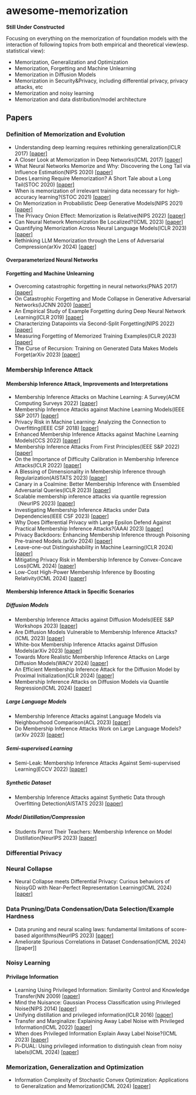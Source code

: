 # awesome-memorization

**Still Under Constructed**

Focusing on everything on the memorization of foundation models with the interaction of following topics from both empirical and theoretical view(esp. statistical view):
- Memorization, Generalization and Optimization
- Memorization, Forgetting and Machine Unlearning
- Memorization in Diffusion Models
- Memorization in Security&Privacy, including differential privacy, privacy attacks, etc
- Memorization and noisy learning
- Memorization and data distribution/model architecture

## Papers
### Definition of Memorization and Evolution
- Understanding deep learning requires rethinking generalization(ICLR 2017) [\[paper\]](https://openreview.net/pdf?id=Sy8gdB9xx)
- A Closer Look at Memorization in Deep Networks(ICML 2017) [\[paper\]](https://proceedings.mlr.press/v70/arpit17a/arpit17a.pdf)
- What Neural Networks Memorize and Why: Discovering the Long Tail via Influence Estimation(NIPS 2020) [\[paper\]](https://arxiv.org/pdf/2008.03703)
- Does Learning Require Memorization? A Short Tale about a Long Tail(STOC 2020) [\[paper\]](https://arxiv.org/pdf/1906.05271)
- When is memorization of irrelevant training data necessary for high-accuracy learning?(STOC 2021) [\[paper\]](https://arxiv.org/pdf/2012.06421)
- On Memorization in Probabilistic Deep Generative Models(NIPS 2021) [\[paper\]](https://proceedings.neurips.cc/paper_files/paper/2021/file/eae15aabaa768ae4a5993a8a4f4fa6e4-Paper.pdf)
- The Privacy Onion Effect: Memorization is Relative(NIPS 2022) [\[paper\]](https://proceedings.neurips.cc/paper_files/paper/2022/file/564b5f8289ba846ebc498417e834c253-Paper-Conference.pdf)
- Can Neural Network Memorization Be Localized?(ICML 2023) [\[paper\]](https://proceedings.mlr.press/v202/maini23a/maini23a.pdf)
- Quantifying Memorization Across Neural Language Models(ICLR 2023) [\[paper\]](https://arxiv.org/pdf/2202.07646)
- Rethinking LLM Memorization through the Lens of Adversarial Compression(arXiv 2024) [\[paper\]](https://arxiv.org/pdf/2404.15146)

#### Overparameterized Neural Networks


#### Forgetting and Machine Unlearning
- Overcoming catastrophic forgetting in neural networks(PNAS 2017) [\[paper\]](https://arxiv.org/pdf/1612.00796)
- On Catastrophic Forgetting and Mode Collapse in Generative Adversarial Networks(IJCNN 2020) [\[paper\]](https://arxiv.org/pdf/1807.04015)
- An Empirical Study of Example Forgetting during Deep Neural Network Learning(ICLR 2019) [\[paper\]](https://openreview.net/pdf?id=BJlxm30cKm)
- Characterizing Datapoints via Second-Split Forgetting(NIPS 2022) [\[paper\]](https://openreview.net/pdf?id=yKDKNzjHg8N)
- Measuring Forgetting of Memorized Training Examples(ICLR 2023) [\[paper\]](https://openreview.net/pdf?id=7bJizxLKrR)
- The Curse of Recursion: Training on Generated Data Makes Models Forget(arXiv 2023) [\[paper\]](https://arxiv.org/pdf/2305.17493)


### Membership Inference Attack
#### Membership Inference Attack, Improvements and Interpretations
- Membership Inference Attacks on Machine Learning: A Survey(ACM Computing Surveys 2022) [\[paper\]](https://dl.acm.org/doi/10.1145/3523273)
- Membership Inference Attacks against Machine Learning Models(IEEE S&P 2017) [\[paper\]](http://arxiv.org/abs/1610.05820)
- Privacy Risk in Machine Learning: Analyzing the Connection to Overfitting(IEEE CSF 2018) [\[paper\]](https://arxiv.org/abs/1709.01604)
- Enhanced Membership Inference Attacks against Machine Learning Models(CCS 2022) [\[paper\]](https://dl.acm.org/doi/10.1145/3548606.3560675)
- Membership Inference Attacks From First Principles(IEEE S&P 2022) [\[paper\]](https://arxiv.org/abs/2112.03570v2)
- On the Importance of Difficulty Calibration in Membership Inference Attacks(ICLR 2022) [\[paper\]](https://arxiv.org/pdf/2111.08440)
- A Blessing of Dimensionality in Membership Inference through Regularization(AISTATS 2023) [\[paper\]](https://proceedings.mlr.press/v206/tan23b/tan23b.pdf)
- Canary in a Coalmine: Better Membership Inference with Ensembled Adversarial Queries(ICLR 2023) [\[paper\]](https://arxiv.org/pdf/2210.10750)
- Scalable membership inference attacks via quantile regression（NeurIPS 2023) [\[paper\]](https://openreview.net/pdf?id=t3WCiGjHqd)
- Investigating Membership Inference Attacks under Data Dependencies(IEEE CSF 2023) [\[paper\]](https://arxiv.org/pdf/2010.12112)
- Why Does Differential Privacy with Large Epsilon Defend Against Practical Membership Inference Attacks?(AAAI 2023) [\[paper\]](https://arxiv.org/pdf/2402.09540)
- Privacy Backdoors: Enhancing Membership Inference through Poisoning Pre-trained Models.(arXiv 2024) [\[paper\]](https://arxiv.org/pdf/2404.01231)
- Leave-one-out Distinguishability in Machine Learning(ICLR 2024) [\[paper\]](https://openreview.net/pdf?id=9RNfX0ah0K)
- Mitigating Privacy Risk in Membership Inference by Convex-Concave Loss(ICML 2024) [\[paper\]](https://arxiv.org/pdf/2402.05453)
- Low-Cost High-Power Membership Inference by Boosting Relativity(ICML 2024) [\[paper\]](https://openreview.net/pdf?id=dRel8fuUK4)


#### Membership Inference Attack in Specific Scenarios
##### Diffusion Models
- Membership Inference Attacks against Diffusion Models(IEEE S&P Workshops 2023) [\[paper\]](https://arxiv.org/pdf/2302.03262)
- Are Diffusion Models Vulnerable to Membership Inference Attacks?(ICML 2023) [\[paper\]](https://arxiv.org/pdf/2302.01316)
- White-box Membership Inference Attacks against Diffusion Models(arXiv 2023) [\[paper\]](https://arxiv.org/pdf/2308.06405)
- Towards More Realistic Membership Inference Attacks on Large Diffusion Models(WACV 2024) [\[paper\]](https://openaccess.thecvf.com/content/WACV2024/papers/Dubinski_Towards_More_Realistic_Membership_Inference_Attacks_on_Large_Diffusion_Models_WACV_2024_paper.pdf)
- An Efficient Membership Inference Attack for the Diffusion Model by Proximal Initialization(ICLR 2024) [\[paper\]](https://openreview.net/pdf?id=rpH9FcCEV6)
- Membership Inference Attacks on Diffusion Models via Quantile Regression(ICML 2024) [\[paper\]](https://arxiv.org/pdf/2312.05140)

##### Large Language Models
- Membership Inference Attacks against Language Models via Neighbourhood Comparison(ACL 2023) [\[paper\]](https://arxiv.org/pdf/2305.18462)
- Do Membership Inference Attacks Work on Large Language Models?(arXiv 2023) [\[paper\]](https://arxiv.org/pdf/2402.07841)

##### Semi-supervised Learning
- Semi-Leak: Membership Inference Attacks Against Semi-supervised Learning(ECCV 2022) [\[paper\]](https://arxiv.org/pdf/2207.12535)

##### Synthetic Dataset
- Membership Inference Attacks against Synthetic Data through Overfitting Detection(AISTATS 2023) [\[paper\]](https://arxiv.org/pdf/2302.12580)

##### Model Distillation/Compression
- Students Parrot Their Teachers: Membership Inference on Model Distillation(NeurIPS 2023) [\[paper\]](https://openreview.net/pdf?id=a2Yg9Za6Rb)


### Differential Privacy




### Neural Collapse
- Neural Collapse meets Differential Privacy: Curious behaviors of NoisyGD with Near-Perfect Representation Learning(ICML 2024) [\[paper\]](https://openreview.net/pdf?id=ZVi81SH1Ob)

### Data Pruning/Data Condensation/Data Selection/Example Hardness
- Data pruning and neural scaling laws: fundamental limitations of score-based algorithms(NeurIPS 2023) [\[paper\]](http://arxiv.org/pdf/2302.06960)
- Ameliorate Spurious Correlations in Dataset Condensation(ICML 2024) [\[paper\]]

### Noisy Learning
#### Privilage Information
- Learning Using Privileged Information: Similarity Control and Knowledge Transfer(NN 2009) [\[paper\]](https://www.jmlr.org/papers/volume16/vapnik15b/vapnik15b.pdf)
- Mind the Nuisance: Gaussian Process Classification using Privileged Noise(NIPS 2014) [\[paper\]](https://proceedings.neurips.cc/paper_files/paper/2014/file/6e2713a6efee97bacb63e52c54f0ada0-Paper.pdf)
- Unifying distillation and privileged information(ICLR 2016) [\[paper\]](https://arxiv.org/pdf/1511.03643)
- Transfer and Marginalize: Explaining Away Label Noise with Privileged Information(ICML 2022) [\[paper\]](https://arxiv.org/pdf/2202.09244)
- When does Privileged Information Explain Away Label Noise?(ICML 2023) [\[paper\]](https://proceedings.mlr.press/v202/ortiz-jimenez23a/ortiz-jimenez23a.pdf)
- Pi-DUAL: Using privileged information to distinguish clean from noisy labels(ICML 2024) [\[paper\]](https://arxiv.org/pdf/2310.06600)

### Memorization, Generalization and Optimization
- Information Complexity of Stochastic Convex Optimization: Applications to Generalization and Memorization(ICML 2024) [\[paper\]](https://arxiv.org/pdf/2402.09327)

